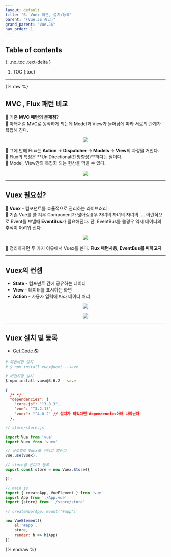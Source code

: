 ```yaml
---
layout: default
title: "6. Vuex 이론, 설치/등록"
parent: "(Vue.JS 중급)"
grand_parent: "Vue.JS"
nav_order: 1
---
```


## Table of contents
{: .no_toc .text-delta }

1. TOC
{:toc}

---

{% raw %}

## MVC , Flux 패턴 비교

🚀 기존 **MVC 패턴의 문제점**?<br>
🚀 아래처럼 MVC로 동작하게 되는데 Model과 View가 늘어남에 따라 서로의 관계가 복잡해 진다.<br>

<p align="center">
  <img src="https://taehyungs-programming-blog.github.io/blog/assets/images/vuejs/2.VueJS_InterM/2.VueJS_InterM-6-1.png"/>
</p>

🚀 그에 반해 Flux는 **Action -> Dispatcher -> Models -> View**의 과정을 거친다.<br>
🚀 Flux의 특징은 **UniDirectional(단방향성)**하다는 점이다.<br>
🚀 Model, View간의 복잡화 되는 현상을 막을 수 있다.

<p align="center">
  <img src="https://taehyungs-programming-blog.github.io/blog/assets/images/vuejs/2.VueJS_InterM/2.VueJS_InterM-6-1.jpg"/>
</p>

---

## Vuex 필요성?

🚀 **Vuex** - 컴포넌트를 효율적으로 관리하는 라이브러리<br>
🚀 기존 Vue를 쓸 겨우 Component가 많아질경우 자녀의 자녀의 자녀의 .... 이런식으로 Event를 보낼때 **EventBus**가 필요해진다. 단, EventBus를 쓸경우 역시 데이터의 추적이 어려워 진다.

<p align="center">
  <img src="https://taehyungs-programming-blog.github.io/blog/assets/images/vuejs/2.VueJS_InterM/2.VueJS_InterM-6-2.jpg"/>
</p>

🚀 정리하자면 두 가지 이유에서 Vuex를 쓴다. **Flux 패턴사용**, **EventBus를 피하고자**

---

## Vuex의 컨셉

* **State** - 컴포넌트 간에 공유하는 데이터
* **View** - 데이터를 표시하는 화면
* **Action** - 사용자 입력에 따라 데이터 처리

<p align="center">
  <img src="https://taehyungs-programming-blog.github.io/blog/assets/images/vuejs/2.VueJS_InterM/2.VueJS_InterM-6-2.png"/>
</p>

<p align="center">
  <img src="https://taehyungs-programming-blog.github.io/blog/assets/images/vuejs/2.VueJS_InterM/2.VueJS_InterM-6-3.png"/>
</p>

---

## Vuex 설치 및 등록

* [Get Code 🌎](https://github.com/EasyCoding-7/vue-3.0-intermidiate/tree/initVuex)

```bash
# 최신버전 설치
# $ npm install vuex@next --save

# 버전지정 설치
$ npm install vuex@3.6.2 --save
```

```json
{
  /* */
  "dependencies": {
    "core-js": "^3.8.3",
    "vue": "^3.2.13",
    "vuex": "^4.0.2" // 설치가 되었다면 dependencies아래 나타난다
  },
```

```js
// store/store.js

import Vue from 'vue'
import Vuex from 'vuex'

// 글로벌로 Vuex를 쓴다고 알린다
Vue.use(Vuex);

// store를 쓴다고 등록
export const store = new Vuex.Store({

});
```

```js
// main.js
import { createApp, VueElement } from 'vue'
import App from './App.vue'
import {store} from './store/store'

// createApp(App).mount('#app')

new VueElement({
    el:'#app',
    store,
    render: h => h(App)
})
```

{% endraw %}